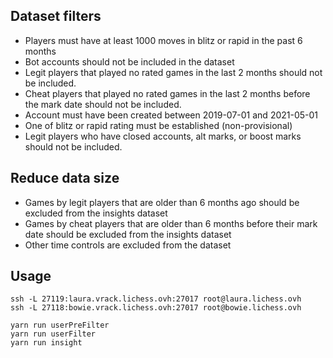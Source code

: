 ## Dataset filters

- Players must have at least 1000 moves in blitz or rapid in the past 6 months
- Bot accounts should not be included in the dataset
- Legit players that played no rated games in the last 2 months should not be included.
- Cheat players that played no rated games in the last 2 months before the mark date should not be included.
- Account must have been created between 2019-07-01 and 2021-05-01
- One of blitz or rapid rating must be established (non-provisional)
- Legit players who have closed accounts, alt marks, or boost marks should not be included.

## Reduce data size

- Games by legit players that are older than 6 months ago should be excluded from the insights dataset
- Games by cheat players that are older than 6 months before their mark date should be excluded from the insights dataset
- Other time controls are excluded from the dataset

## Usage

```
ssh -L 27119:laura.vrack.lichess.ovh:27017 root@laura.lichess.ovh
ssh -L 27118:bowie.vrack.lichess.ovh:27017 root@bowie.lichess.ovh

yarn run userPreFilter
yarn run userFilter
yarn run insight
```
